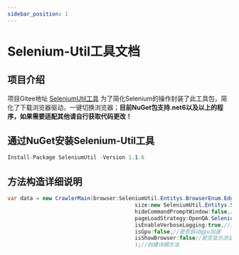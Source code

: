 ```yaml
---
sidebar_position: 1
---
```


# Selenium-Util工具文档

## 项目介绍

项目Gitee地址 [SeleniumUtil工具](https://gitee.com/attacking-code-farmer/selenium-util)
为了简化Selenium的操作封装了此工具包，简化了下载浏览器驱动，一键切换浏览器；**目前NuGet包支持.net6以及以上的程序，如果需要适配其他请自行获取代码更改！**

## 通过NuGet安装Selenium-Util工具

```csharp
Install-Package SeleniumUtil -Version 1.1.6
```

## 方法构造详细说明

```csharp
var data = new CrawlerMain(browser:SeleniumUtil.Entitys.BrowserEnum.Edge,//浏览器
                                        size:new SeleniumUtil.Entitys.Size(500,500),//浏览器显示大小
                                        hideCommandPromptWindow:false,//是否隐藏命令窗口
                                        pageLoadStrategy:OpenQA.Selenium.PageLoadStrategy.None,//加载策略
                                        isEnableVerboseLogging:true,//是否显示日志详情
                                        isGpu:false,//是否启动gpu加速
                                        isShowBrowser:false//是否显示浏览器
                                        );//创建详细方法

```
